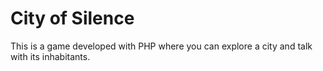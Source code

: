 # City of Silence

This is a game developed with PHP where you can explore a city and talk with its inhabitants.
